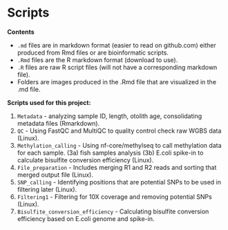 # Scripts 

**Contents** 
- `.md` files are in markdown format (easier to read on github.com) either produced from Rmd files or are bioinformatic scripts.    
- `.Rmd` files are the R markdown format (download to use).   
- `.R` files are raw R script files (will not have a corresponding markdown file).  
- Folders are images produced in the .Rmd file that are visualized in the .md file.  

**Scripts used for this project:**   

01. `Metadata` - analyzing sample ID, length, otolith age, consolidating metadata files (Rmarkdown). 
02.  `QC` - Using FastQC and MultiQC to quality control check raw WGBS data (Linux).  
03. `Methylation_calling` - Using nf-core/methylseq to call methylation data for each sample. (3a) fish samples analysis (3b) E.coli spike-in to calculate bisulfite conversion efficiency (Linux).    
04. `File_preparation` - Includes merging R1 and R2 reads and sorting that merged output file (Linux).     
05. `SNP_calling` - Identifying positions that are potential SNPs to be used in filtering later (Linux).   
06. `Filtering1` - Filtering for 10X coverage and removing potential SNPs (Linux).   
07. `Bisulfite_conversion_efficiency` - Calculating bisulfite conversion efficiency based on E.coli genome and spike-in. 

